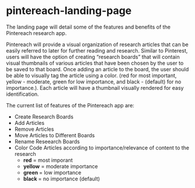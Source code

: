 # pintereach-landing-page

The landing page will detail some of the features and benefits of the Pintereach research app.  

Pintereach will provide a visual organization of research articles that can be easily referred to later for further reading and research.  Similar to Pinterest, users will have the option of creating “research boards” that will contain visual thumbnails of various articles that have been chosen by the user to be saved to that board.  Once adding an article to the board, the user should be able to visually tag the article using a color.  (red for most important, yellow - moderate, green for low importance, and black - (default) for no importance.).  Each article will have a thumbnail visually rendered for easy identification.

The current list of features of the Pintereach app are:  
* Create Research Boards
* Add Articles
* Remove Articles
* Move Articles to Different Boards
* Rename Reseearch Boards
* Color Code Articles according to importance/relevance of content to the research
    * <strong>red</strong> = most imporant
    * <strong>yellow</strong> = moderate importance
    * <strong>green </strong>= low importance
    * <strong>black </strong>= no importance (default)
    
    
    



